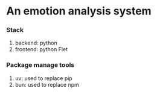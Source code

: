 # An emotion analysis system

### Stack

1. backend: python
2. frontend: python Flet

### Package manage tools 
1. uv: used to replace pip
2. bun: used to replace npm